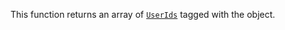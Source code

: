 This function returns an array of [`UserIds`](https://create.roblox.com/docs/reference/engine/classes/Player#UserId) tagged
with the object.